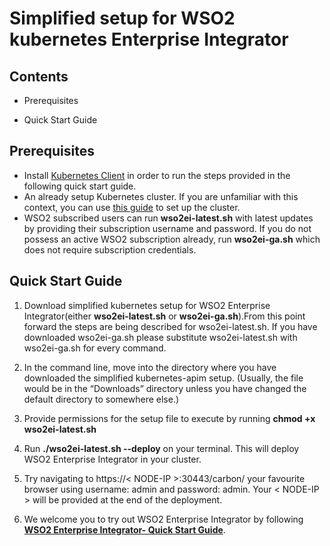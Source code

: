 # Simplified setup for WSO2 kubernetes Enterprise Integrator

## Contents
* Prerequisites

* Quick Start Guide

## Prerequisites
* Install [Kubernetes  Client](https://kubernetes.io/docs/tasks/tools/install-kubectl/) in order to run the steps provided in the following quick start guide.
* An already setup Kubernetes cluster. If you are unfamiliar with this context, you can use [this guide](https://kubernetes.io/docs/setup) to set up the cluster.
* WSO2 subscribed users can run **wso2ei-latest.sh** with latest updates by providing their subscription username and password. If you do not possess an active WSO2 subscription already, run **wso2ei-ga.sh** which does not require subscription credentials.

## Quick Start Guide
1. Download simplified kubernetes setup for WSO2 Enterprise Integrator(either **wso2ei-latest.sh** or **wso2ei-ga.sh**).From this point forward the steps are being described for wso2ei-latest.sh. If you have downloaded wso2ei-ga.sh please substitute wso2ei-latest.sh with wso2ei-ga.sh for every command.  

2. In the command line, move into the directory where you have downloaded the simplified kubernetes-apim setup. (Usually, the file would be in the “Downloads” directory unless you have changed the default directory to somewhere else.)
3. Provide permissions for the setup file to execute by running **chmod +x wso2ei-latest.sh**
4. Run **./wso2ei-latest.sh --deploy** on your terminal. This will deploy WSO2 Enterprise Integrator in your cluster.

5. Try navigating to https://< NODE-IP >:30443/carbon/ your favourite browser using username: admin and password: admin. Your < NODE-IP > will be provided at the end of the deployment.
6. We welcome you to try out WSO2 Enterprise Integrator by following **[WSO2 Enterprise Integrator- Quick Start Guide](https://docs.wso2.com/display/EI660/Quick+Start+Guide)**.
